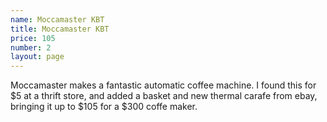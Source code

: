 ```yaml
---
name: Moccamaster KBT
title: Moccamaster KBT
price: 105
number: 2
layout: page
---
```


Moccamaster makes a fantastic automatic coffee machine. I found this for $5 at a thrift store, and added a basket and new thermal carafe from ebay, bringing it up to $105 for a $300 coffe maker.
